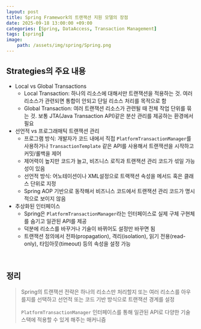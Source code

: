 ```yaml
---
layout: post
title: Spring Framework의 트랜잭션 지원 모델의 장점
date: 2025-09-18 13:00:00 +09:00
categories: [Spring, DataAccess, Transaction Management]
tags: [spring]
image:
    path: /assets/img/spring/Spring.png
---
```


## Strategies의 주요 내용

- Local vs Global Transactions
  - Local Transaction: 하나의 리소스에 대해서만 트랜잭션을 적용하는 것. 여러 리소스가 관련되면 통합이 안되고 단일 리소스 처리를 목적으로 함
  - Global Transaction: 여러 트랜잭션 리소스가 관련될 때 전체 작업 단위를 묶는 것. 보통 JTA(Java Transaction API)같은 분산 관리를 제공하는 환경에서 필요
- 선언적 vs 프로그래매틱 트랜잭션 관리
  - 프로그램 방식: 개발자가 코드 내에서 직접 `PlatformTransactionManager`를 사용하거나 `TransactionTemplate` 같은 API를 사용해서 트랜잭션을 시작하고 커밋/롤백을 제어
  - 제어력이 높지만 코드가 늘고, 비즈니스 로직과 트랜잭션 관리 코드가 섞일 가능성이 있음
  - 선언적 방식: 어노테이션이나 XML설정으로 트랙잭션 속성을 메서드 혹은 클래스 단위로 지정
  - Spring AOP 기반으로 동작해서 비즈니스 코드에서 트랜잭션 관리 코드가 명시적으로 보이지 않음
- 추상화된 인터페이스
  - Spring은 `PlatformTransactionManager`라는 인터페이스로 실제 구체 구현체를 숨기고 일관된 API를 제공
  - 덕분에 리소스를 바꾸거나 기술이 바뀌어도 설정만 바꾸면 됨
  - 트랜잭션 정의에서 전파(propagation), 격리(isolation), 읽기 전용(read-only), 타임아웃(timeout) 등의 속성을 설정 가능

<br>

## 정리

> Spring의 트랜잭션 전략은 하나의 리소스만 처리할지 또는 여러 리소스를 아우를지를 선택하고 선언적 또는 코드 기반 방식으로 트랜잭션 경계를 설정
>
> `PlatformTransactionManager` 인터페이스를 통해 일관된 API로 다양한 기술 스택에 적용할 수 있게 해주는 매커니즘